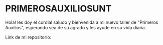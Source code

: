 # PRIMEROSAUXILIOSUNT 

Hola! les doy el cordial saludo y bienvenida a mi nuevo taller de "Primeros Auxilios", esperando sea de su agrado y les ayude en su vida diaria.

Link de mi repositorio: 
